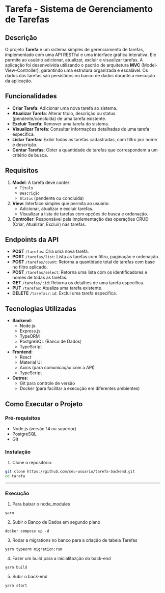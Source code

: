 # Tarefa - Sistema de Gerenciamento de Tarefas

## Descrição

O projeto **Tarefa** é um sistema simples de gerenciamento de tarefas, implementado com uma API RESTful e uma interface gráfica interativa. Ele permite ao usuário adicionar, atualizar, excluir e visualizar tarefas. A aplicação foi desenvolvida utilizando o padrão de arquitetura **MVC** (Model-View-Controller), garantindo uma estrutura organizada e escalável. Os dados das tarefas são persistidos no banco de dados durante a execução da aplicação.

## Funcionalidades

- **Criar Tarefa**: Adicionar uma nova tarefa ao sistema.
- **Atualizar Tarefa**: Alterar título, descrição ou status (pendente/concluída) de uma tarefa existente.
- **Excluir Tarefa**: Remover uma tarefa do sistema.
- **Visualizar Tarefa**: Consultar informações detalhadas de uma tarefa específica.
- **Listar Tarefas**: Exibir todas as tarefas cadastradas, com filtro por nome e descrição.
- **Contar Tarefas**: Obter a quantidade de tarefas que correspondem a um critério de busca.

## Requisitos

1. **Model**: A tarefa deve conter:
   - `Título`
   - `Descrição`
   - `Status` (pendente ou concluída)
2. **View**: Interface simples que permita ao usuário:
   - Adicionar, atualizar e excluir tarefas.
   - Visualizar a lista de tarefas com opções de busca e ordenação.
3. **Controller**: Responsável pela implementação das operações CRUD (Criar, Atualizar, Excluir) nas tarefas.

## Endpoints da API

- **POST** `/tarefas`: Cria uma nova tarefa.
- **POST** `/tarefas/list`: Lista as tarefas com filtro, paginação e ordenação.
- **POST** `/tarefas/count`: Retorna a quantidade total de tarefas com base no filtro aplicado.
- **POST** `/tarefas/select`: Retorna uma lista com os identificadores e nomes de todas as tarefas.
- **GET** `/tarefas/:id`: Retorna os detalhes de uma tarefa específica.
- **PUT** `/tarefas`: Atualiza uma tarefa existente.
- **DELETE** `/tarefas/:id`: Exclui uma tarefa específica.


## Tecnologias Utilizadas

- **Backend**:
  - Node.js
  - Express.js
  - TypeORM
  - PostgreSQL (Banco de Dados)
  - TypeScript
- **Frontend**:
  - React
  - Material UI
  - Axios (para comunicação com a API)
  - TypeScript
- **Outros**:
  - Git para controle de versão
  - Docker (para facilitar a execução em diferentes ambientes)

## Como Executar o Projeto

### Pré-requisitos

- Node.js (versão 14 ou superior)
- PostgreSQL
- Git

### Instalação 

1. Clone o repositório:

```bash
git clone https://github.com/seu-usuario/tarefa-backend.git
cd tarefa
```
--------------
### Execução
1. Para baixar o node_modules
```
yarn
```
2. Subir o Banco de Dados em segundo plano
```
docker compose up -d
```
3. Rodar a migrations no banco para a criação de tabela Tarefas 
```
yarn typeorm migration:run
```
4. Fazer um build para a inicialitazção do back-end
```
yarn build
```
5. Subir o back-end
```
yarn start
```



